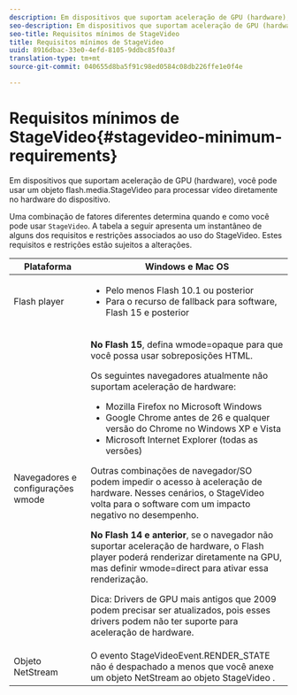 ```yaml
---
description: Em dispositivos que suportam aceleração de GPU (hardware), você pode usar um objeto flash.media.StageVideo para processar vídeo diretamente no hardware do dispositivo.
seo-description: Em dispositivos que suportam aceleração de GPU (hardware), você pode usar um objeto flash.media.StageVideo para processar vídeo diretamente no hardware do dispositivo.
seo-title: Requisitos mínimos de StageVideo
title: Requisitos mínimos de StageVideo
uuid: 8916dbac-33e0-4efd-8105-9ddbc85f0a3f
translation-type: tm+mt
source-git-commit: 040655d8ba5f91c98ed0584c08db226ffe1e0f4e

---
```



# Requisitos mínimos de StageVideo{#stagevideo-minimum-requirements}

Em dispositivos que suportam aceleração de GPU (hardware), você pode usar um objeto flash.media.StageVideo para processar vídeo diretamente no hardware do dispositivo.

<!--<a id="section_64DDAA8DB215493E8A7CA6636819D350"></a>-->

Uma combinação de fatores diferentes determina quando e como você pode usar `StageVideo`. A tabela a seguir apresenta um instantâneo de alguns dos requisitos e restrições associados ao uso do StageVideo. Estes requisitos e restrições estão sujeitos a alterações.

<table id="table_882F4462A5AE47E28A60A39D112164A7"> 
 <thead> 
  <tr> 
   <th colname="col1" class="entry"> Plataforma </th> 
   <th colname="col2" class="entry"> Windows e Mac OS </th> 
  </tr>
 </thead>
 <tbody> 
  <tr> 
   <td colname="col1"> Flash player </td> 
   <td colname="col2"> 
    <ul id="ul_s42_lm2_jp"> 
     <li id="li_308FA9EC206B437A9EE04C29F9480B73">Pelo menos Flash 10.1 ou posterior </li> 
     <li id="li_5898EDB0D12A43389076BCC7F4A27A0A">Para o recurso de fallback para software, Flash 15 e posterior </li> 
    </ul> </td> 
  </tr> 
  <tr> 
   <td colname="col1">Navegadores e configurações <span class="codeph"> wmode</span> </td> 
   <td colname="col2"> <p><b>No Flash 15</b>, defina <span class="codeph"> wmode=opaque</span> para que você possa usar sobreposições HTML. </p> <p>Os seguintes navegadores atualmente não suportam aceleração de hardware: 
     <ul id="ul_frv_ykf_jp"> 
      <li id="li_3D407A61FEE042A9B85A6EFACA6D7719">Mozilla Firefox no Microsoft Windows </li> 
      <li id="li_39B85AC352564DA8B86EA826638F1F4B">Google Chrome antes de 26 e qualquer versão do Chrome no Windows XP e Vista </li> 
      <li id="li_0042BA6070C849E6B7C4B4BF4333F712">Microsoft Internet Explorer (todas as versões) </li> 
     </ul>Outras combinações de navegador/SO podem impedir o acesso à aceleração de hardware. Nesses cenários, o <span class="codeph"> StageVideo</span> volta para o software com um impacto negativo no desempenho. </p> <p><b>No Flash 14 e anterior</b>, se o navegador não suportar aceleração de hardware, o Flash player poderá renderizar diretamente na GPU, mas definir <span class="codeph"> wmode=direct</span> para ativar essa renderização. <p>Dica:  Drivers de GPU mais antigos que 2009 podem precisar ser atualizados, pois esses drivers podem não ter suporte para aceleração de hardware. </p> </p> </td> 
  </tr> 
  <tr> 
   <td colname="col1"> Objeto NetStream </td> 
   <td colname="col2">O evento <span class="codeph"> StageVideoEvent.RENDER_STATE</span> não é despachado a menos que você anexe um objeto <span class="codeph"> NetStream</span> ao objeto <span class="codeph"> StageVideo</span> . </td> 
  </tr> 
 </tbody> 
</table>

